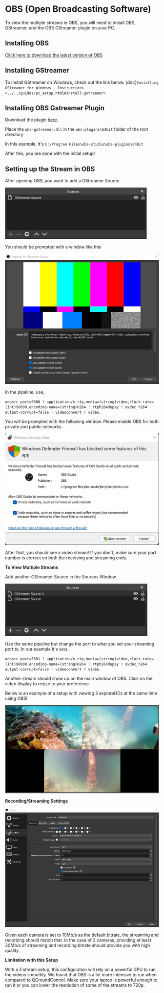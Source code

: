 # OBS (Open Broadcasting Software)
To view the multiple streams in OBS, you will need to install OBS, GStreamer, and the OBS GStreamer plugin on your PC.

## Installing OBS

[Click here to download the latest version of OBS](https://obsproject.com/download)

## Installing GStreamer

To install GStreamer on Windows, check out the link below.
{doc}`Installing GStreamer for Windows - Instructions <../../guides/pc_setup.html#install-gstreamer>`

## Installing OBS Gstreamer Plugin

Download the plugin [here](https://github.com/fzwoch/obs-gstreamer/releases/tag/v0.3.3).

Place the `obs-gstreamer.dll` in the `obs-plugins\64bit` folder of the root directory

In this example, it's `C:\Program Files\obs-studio\obs-plugins\64bit`

After this, you are done with the initial setup!

## Setting up the Stream in OBS

After opening OBS, you want to add a GStreamer Source.

![OBS GStreamer Source](../img/gstreamer/gstreamer4.jpg)

You should be prompted with a window like this

![OBS GStreamer View](../img/gstreamer/gstreamer5.jpg)

In the pipeline, use,

`udpsrc port=5600 ! application/x-rtp,media=(string)video,clock-rate=(int)90000,encoding-name=(string)H264 ! rtph264depay ! avdec_h264 output-corrupt=false ! videoconvert ! video.`

You will be prompted with the following window. Please enable OBS for both private and public networks.

![Windows Security Alert: Windows Defender Firewall](../img/gstreamer/gstreamer6.jpg)

After that, you should see a video stream! If you don't, make sure your port number is correct on both the receiving and streaming ends.

**To View Multiple Streams**

Add another GStreamer Source in the Sources Window

![Viewing Multiple Streams](../img/gstreamer/gstreamer7.jpg)

Use the same pipeline but change the port to what you set your streaming port to. In our example it's `5601`

`udpsrc port=5601 ! application/x-rtp,media=(string)video,clock-rate=(int)90000,encoding-name=(string)H264 ! rtph264depay ! avdec_h264 output-corrupt=false ! videoconvert ! video. `

Another stream should show up on the main window of OBS. Click on the video display to resize to your preference. 

Below is an example of a setup with viewing 3 exploreHDs at the same time using OBS!

![GStreanmer on OBS With exploreHD](../img/gstreamer/gstreamer8.jpg)

**Recording/Streaming Settings**

![Recording and Streaming Settings View](../img/gstreamer/gstreamer9.jpg)

Given each camera is set to 10Mb/s as the default bitrate, the streaming and recording should match that. In the case of 3 cameras, providing at least 30Mb/s of streaming and recording bitrate should provide you with high quality. 

**Limitation with this Setup**

With a 3 stream setup, this configuration will rely on a powerful GPU to run the videos smoothly. We found that OBS is a lot more intensive to run when compared to QGroundControl. Make sure your laptop is powerful enough to run it or you can lower the resolution of some of the streams to 720p.
